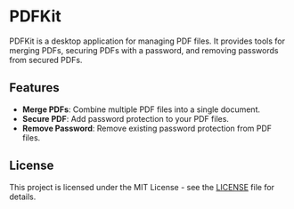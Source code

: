 # PDFKit

PDFKit is a desktop application for managing PDF files. It provides tools for merging PDFs, securing PDFs with a password, and removing passwords from secured PDFs.

## Features

- **Merge PDFs**: Combine multiple PDF files into a single document.
- **Secure PDF**: Add password protection to your PDF files.
- **Remove Password**: Remove existing password protection from PDF files.

## License

This project is licensed under the MIT License - see the [LICENSE](https://github.com/pratham-jaiswal/pdf-kit/blob/main/LICENSE) file for details.